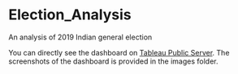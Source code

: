 # Election_Analysis
An analysis of 2019 Indian general election

You can directly see the dashboard on [Tableau Public Server](https://public.tableau.com/app/profile/vinil.s.babu/viz/ElectionAnalysis_16240245787340/ElectionAnalysis).
The screenshots of the dashboard is provided in the images folder.
